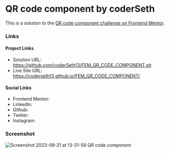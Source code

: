 # QR code component by coderSeth

This is a solution to the [QR code component challenge on Frontend Mentor](https://www.frontendmentor.io/challenges/qr-code-component-iux_sIO_H).

### Links

#### Project Links

- Solution URL: https://github.com/coderSeth13/FEM_QR_CODE_COMPONENT.git
- Live Site URL:  https://coderseth13.github.io/FEM_QR_CODE_COMPONENT/

#### Social Links

- Frontend Mentor:
- LinkedIn:
- Github:
- Twitter:
- Instagram:

### Screenshot
![Screenshot 2023-09-21 at 13-31-58 QR code component](https://github.com/coderSeth13/FEM_QR_CODE_COMPONENT/assets/145410639/e888e2c5-ff80-42de-9c3f-423a80e2e713)

